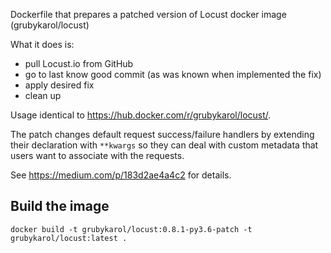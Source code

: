 Dockerfile that prepares a patched version of Locust docker image (grubykarol/locust)

What it does is:
* pull Locust.io from GitHub
* go to last know good commit (as was known when implemented the fix)
* apply desired fix
* clean up

Usage identical to https://hub.docker.com/r/grubykarol/locust/.

The patch changes default request success/failure handlers by extending their declaration with `**kwargs`
so they can deal with custom metadata that users want to associate with the requests.

See https://medium.com/p/183d2ae4a4c2 for details.

## Build the image
```
docker build -t grubykarol/locust:0.8.1-py3.6-patch -t grubykarol/locust:latest .
```
